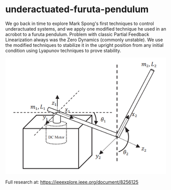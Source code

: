 # underactuated-furuta-pendulum
We go back in time to explore Mark Spong's first techniques to control underactuated systems, and we apply one modified technique he used in an acrobot to a furuta pendulum. Problem with classic Partial Feedback Linearization always was the Zero Dynamics (commonly unstable). We use the modified techniques to stabilize it in the upright position from any initial condition using Lyapunov techniques to prove stability.

<p align="center">
<img src="furuta.png">
</p>

Full research at: https://ieeexplore.ieee.org/document/8256125
